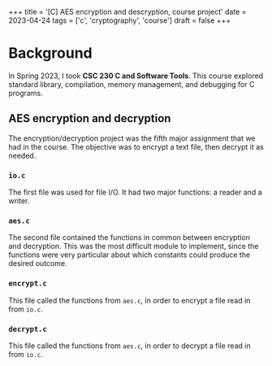 +++
title = '[C] AES encryption and descryption, course project'
date = 2023-04-24
tags = ['c', 'cryptography', 'course']
draft = false
+++

# Background
In Spring 2023, I took **CSC 230 C and Software Tools**.
This course explored standard library, compilation, memory management, and debugging for C programs.

## AES encryption and decryption
The encryption/decryption project was the fifth major assignment that we had in the course.
The objective was to encrypt a text file, then decrypt it as needed.

### `io.c`
The first file was used for file I/O.
It had two major functions: a reader and a writer.

### `aes.c`
The second file contained the functions in common between encryption and decryption.
This was the most difficult module to implement, since the functions were very particular about which constants could produce the desired outcome.

### `encrypt.c`
This file called the functions from `aes.c`, in order to encrypt a file read in from `io.c`.

### `decrypt.c`
This file called the functions from `aes.c`, in order to decrypt a file read in from `io.c`.
